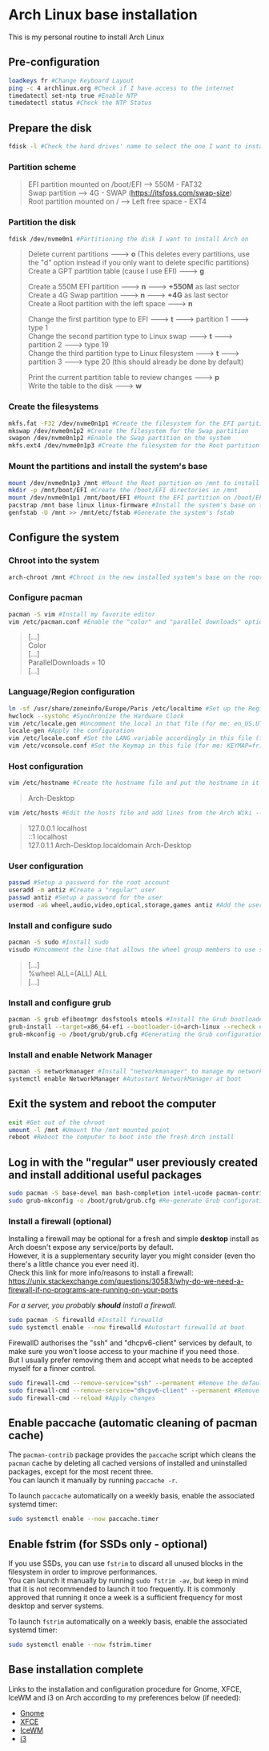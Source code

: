 # Arch Linux base installation

This is my personal routine to install Arch Linux

## Pre-configuration

```bash
loadkeys fr #Change Keyboard Layout
ping -c 4 archlinux.org #Check if I have access to the internet
timedatectl set-ntp true #Enable NTP
timedatectl status #Check the NTP Status
```

## Prepare the disk

```bash
fdisk -l #Check the hard drives' name to select the one I want to install Arch Linux on
```

### Partition scheme

> EFI partition mounted on /boot/EFI --> 550M - FAT32  
> Swap partition --> 4G - SWAP (<https://itsfoss.com/swap-size>)  
> Root partition mounted on / --> Left free space - EXT4

### Partition the disk  

```bash
fdisk /dev/nvme0n1 #Partitioning the disk I want to install Arch on
```

> Delete current partitions ---> **o** (This deletes every partitions, use the "d" option instead if you only want to delete specific partitions)  
> Create a GPT partition table (cause I use EFI) ---> **g**
>
> Create a 550M EFI partition ---> **n** ---> **+550M** as last sector  
> Create a 4G Swap partition ---> **n** ---> **+4G** as last sector  
> Create a Root partition with the left space ---> **n**
>
> Change the first partition type to EFI ---> **t** ---> partition 1 ---> type 1  
> Change the second partition type to Linux swap ---> **t** ---> partition 2 ---> type 19  
> Change the third partition type to Linux filesystem ---> **t** ---> partition 3 ---> type 20 (this should already be done by default)
>
> Print the current partition table to review changes ---> **p**  
> Write the table to the disk ---> **w**

### Create the filesystems

```bash
mkfs.fat -F32 /dev/nvme0n1p1 #Create the filesystem for the EFI partition
mkswap /dev/nvme0n1p2 #Create the filesystem for the Swap partition
swapon /dev/nvme0n1p2 #Enable the Swap partition on the system
mkfs.ext4 /dev/nvme0n1p3 #Create the filesystem for the Root partition
```

### Mount the partitions and install the system's base

```bash
mount /dev/nvme0n1p3 /mnt #Mount the Root partition on /mnt to install the system's base on it
mkdir -p /mnt/boot/EFI #Create the /boot/EFI directories in /mnt
mount /dev/nvme0n1p1 /mnt/boot/EFI #Mount the EFI partition on /boot/EFI
pacstrap /mnt base linux linux-firmware #Install the system's base on the Root partition
genfstab -U /mnt >> /mnt/etc/fstab #Generate the system's fstab
```

## Configure the system

### Chroot into the system

```bash
arch-chroot /mnt #Chroot in the new installed system's base on the root partition
```

### Configure pacman

```bash
pacman -S vim #Install my favorite editor
vim /etc/pacman.conf #Enable the "color" and "parallel downloads" options in pacman
```

> [...]  
> Color  
> [...]  
> ParallelDownloads = 10  
> [...]

### Language/Region configuration

```bash
ln -sf /usr/share/zoneinfo/Europe/Paris /etc/localtime #Set up the Region/TimeZone
hwclock --systohc #Synchronize the Hardware Clock
vim /etc/locale.gen #Uncomment the local in that file (for me: en_US.UTF-8 UTF-8)
locale-gen #Apply the configuration
vim /etc/locale.conf #Set the LANG variable accordingly in this file (for me: LANG=en_US.UTF-8)
vim /etc/vconsole.conf #Set the Keymap in this file (for me: KEYMAP=fr)
```

### Host configuration

```bash
vim /etc/hostname #Create the hostname file and put the hostname in it
```

> Arch-Desktop

```bash
vim /etc/hosts #Edit the hosts file and add lines from the Arch Wiki ---> https://wiki.archlinux.org/index.php/Installation_guide#Network_configuration.
```

> 127.0.0.1        localhost  
> ::1              localhost  
> 127.0.1.1        Arch-Desktop.localdomain Arch-Desktop

### User configuration

```bash
passwd #Setup a password for the root account
useradd -m antiz #Create a "regular" user
passwd antiz #Setup a password for the user
usermod -aG wheel,audio,video,optical,storage,games antiz #Add the user to some useful groups
```

### Install and configure sudo

```bash
pacman -S sudo #Install sudo
visudo #Uncomment the line that allows the wheel group members to use sudo on any command
```

> [...]  
> %wheel ALL=(ALL) ALL  
> [...]

### Install and configure grub

```bash
pacman -S grub efibootmgr dosfstools mtools #Install the Grub bootloader and dependencies for EFI. Also install "os-prober" if you wish to do a dual boot with another distro/OS.
grub-install --target=x86_64-efi --bootloader-id=arch-linux --recheck #Install Grub on the EFI partition
grub-mkconfig -o /boot/grub/grub.cfg #Generating the Grub configuration file
```

### Install and enable Network Manager

```bash
pacman -S networkmanager #Install "networkmanager" to manage my network connection
systemctl enable NetworkManager #Autostart NetworkManager at boot
```

## Exit the system and reboot the computer

```bash
exit #Get out of the chroot
umount -l /mnt #Umount the /mnt mounted point
reboot #Reboot the computer to boot into the fresh Arch install
```

## Log in with the "regular" user previously created and install additional useful packages

```bash
sudo pacman -S base-devel man bash-completion intel-ucode pacman-contrib #Additional useful packages and drivers. Install "amd-ucode" instead of "intel-ucode" if you have an AMD CPU
sudo grub-mkconfig -o /boot/grub/grub.cfg #Re-generate Grub configuration to include CPU microcode
```

### Install a firewall (optional)

Installing a firewall may be optional for a fresh and simple **desktop** install as Arch doesn't expose any service/ports by default.  
However, it is a supplementary security layer you might consider (even tho there's a little chance you ever need it).  
Check this link for more info/reasons to install a firewall: <https://unix.stackexchange.com/questions/30583/why-do-we-need-a-firewall-if-no-programs-are-running-on-your-ports>

*For a server, you probably **should** install a firewall.*

```bash
sudo pacman -S firewalld #Install firewalld
sudo systemctl enable --now firewalld #Autostart firewalld at boot
```

FirewallD authorises the "ssh" and "dhcpv6-client" services by default, to make sure you won't loose access to your machine if you need those.  
But I usually prefer removing them and accept what needs to be accepted myself for a finner control.

```bash
sudo firewall-cmd --remove-service="ssh" --permanent #Remove the default authorised ssh service
sudo firewall-cmd --remove-service="dhcpv6-client" --permanent #Remove the default authorised DHCPV6-client service
sudo firewall-cmd --reload #Apply changes
```

## Enable paccache (automatic cleaning of pacman cache)

The `pacman-contrib` package provides the `paccache` script which cleans the `pacman` cache by deleting all cached versions of installed and uninstalled packages, except for the most recent three.  
You can launch it manually by running `paccache -r`.

To launch `paccache` automatically on a weekly basis, enable the associated systemd timer:

```bash
sudo systemctl enable --now paccache.timer
```

## Enable fstrim (for SSDs only - optional)

If you use SSDs, you can use `fstrim` to discard all unused blocks in the filesystem in order to improve performances.  
You can launch it manually by running `sudo fstrim -av`, but keep in mind that it is not recommended to launch it too frequently. It is commonly approved that running it once a week is a sufficient frequency for most desktop and server systems.

To launch `fstrim` automatically on a weekly basis, enable the associated systemd timer:

```bash
sudo systemctl enable --now fstrim.timer
```

## Base installation complete

Links to the installation and configuration procedure for Gnome, XFCE, IceWM and i3 on Arch according to my preferences below (if needed):

- [Gnome](https://github.com/Antiz96/Linux-Desktop/blob/main/Arch-Linux/Gnome.md)
- [XFCE](https://github.com/Antiz96/Linux-Desktop/blob/main/Arch-Linux/XFCE.md)
- [IceWM](https://github.com/Antiz96/Linux-Desktop/blob/main/Arch-Linux/IceWM.md)
- [i3](https://github.com/Antiz96/Linux-Desktop/blob/main/Arch-Linux/i3.md)
